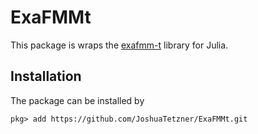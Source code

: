 # ExaFMMt
This package is wraps the [exafmm-t](https://github.com/exafmm/exafmm-t) library for Julia.

## Installation 
The package can be installed by 

```@julia
pkg> add https://github.com/JoshuaTetzner/ExaFMMt.git
```